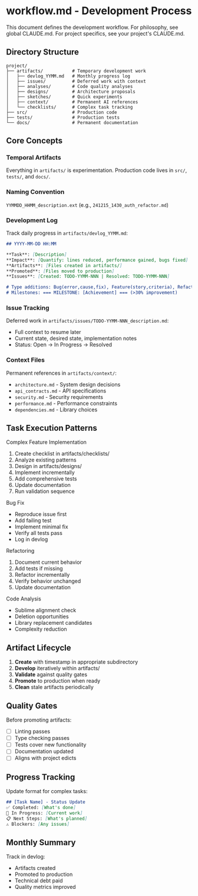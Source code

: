 # workflow.md - Development Process

This document defines the development workflow. For philosophy, see global CLAUDE.md. For project specifics, see your project's CLAUDE.md.

## Directory Structure

```
project/
├── artifacts/           # Temporary development work
│   ├── devlog_YYMM.md   # Monthly progress log
│   ├── issues/          # Deferred work with context
│   ├── analyses/        # Code quality analyses
│   ├── designs/         # Architecture proposals
│   ├── sketches/        # Quick experiments
│   ├── context/         # Permanent AI references
│   └── checklists/      # Complex task tracking
├── src/                 # Production code
├── tests/               # Production tests
└── docs/                # Permanent documentation
```

## Core Concepts

### Temporal Artifacts
Everything in `artifacts/` is experimentation. Production code lives in `src/`, `tests/`, and `docs/`.

### Naming Convention
`YYMMDD_HHMM_description.ext` (e.g., `241215_1430_auth_refactor.md`)

### Development Log
Track daily progress in `artifacts/devlog_YYMM.md`:
```markdown
## YYYY-MM-DD HH:MM

**Task**: [Description]
**Impact**: [Quantify: lines reduced, performance gained, bugs fixed]
**Artifacts**: [Files created in artifacts/]
**Promoted**: [Files moved to production]
**Issues**: [Created: TODO-YYMM-NNN | Resolved: TODO-YYMM-NNN]

# Type additions: Bug(error,cause,fix), Feature(story,criteria), Refactor(metrics), Research(decisions)
# Milestones: === MILESTONE: [Achievement] === (>30% improvement)
```

### Issue Tracking
Deferred work in `artifacts/issues/TODO-YYMM-NNN_description.md`:
- Full context to resume later
- Current state, desired state, implementation notes
- Status: Open → In Progress → Resolved

### Context Files
Permanent references in `artifacts/context/`:
- `architecture.md` - System design decisions
- `api_contracts.md` - API specifications
- `security.md` - Security requirements
- `performance.md` - Performance constraints
- `dependencies.md` - Library choices

## Task Execution Patterns

<task>Complex Feature Implementation</task>
<process>
1. Create checklist in artifacts/checklists/
2. Analyze existing patterns
3. Design in artifacts/designs/
4. Implement incrementally
5. Add comprehensive tests
6. Update documentation
7. Run validation sequence
</process>

<task>Bug Fix</task>
<requirements>
- Reproduce issue first
- Add failing test
- Implement minimal fix
- Verify all tests pass
- Log in devlog
</requirements>

<task>Refactoring</task>
<approach>
1. Document current behavior
2. Add tests if missing
3. Refactor incrementally
4. Verify behavior unchanged
5. Update documentation
</approach>

<task>Code Analysis</task>
<focus>
- Sublime alignment check
- Deletion opportunities
- Library replacement candidates
- Complexity reduction
</focus>

## Artifact Lifecycle

1. **Create** with timestamp in appropriate subdirectory
2. **Develop** iteratively within artifacts/
3. **Validate** against quality gates
4. **Promote** to production when ready
5. **Clean** stale artifacts periodically

## Quality Gates

Before promoting artifacts:
- [ ] Linting passes
- [ ] Type checking passes
- [ ] Tests cover new functionality
- [ ] Documentation updated
- [ ] Aligns with project edicts

## Progress Tracking

Update format for complex tasks:
```markdown
## [Task Name] - Status Update
✅ Completed: [What's done]
🔄 In Progress: [Current work]
📋 Next Steps: [What's planned]
⚠️ Blockers: [Any issues]
```

## Monthly Summary
Track in devlog:
- Artifacts created
- Promoted to production
- Technical debt paid
- Quality metrics improved
